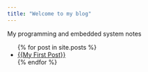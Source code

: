 ```yaml
---
title: "Welcome to my blog"
---
```


My programming and embedded system notes

<ul>
  {% for post in site.posts %}
    <li>
      <a href="/my_random_notes{{_posts}}">{{My First Post}}</a>
    </li>
  {% endfor %}
</ul>
